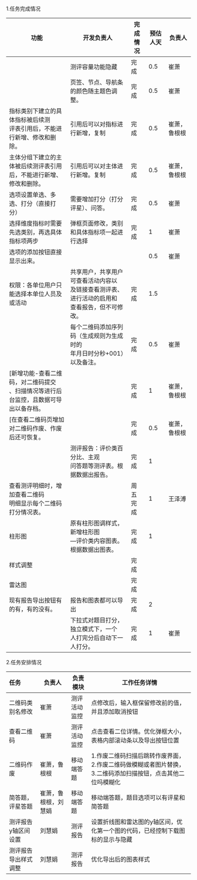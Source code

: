 1.任务完成情况

| 功能                                                         | 开发负责人                                                   | 完成情况 | 预估人天 | 负责人       |
| ------------------------------------------------------------ | ------------------------------------------------------------ | -------- | -------- | ------------ |
|                                                              | 测评容量功能隐藏                                             | 完成     | 0.5      | 崔萧         |
|                                                              | 页签、节点、导航条的颜色随主题色调整。                       | 完成     | 0.5      | 崔萧         |
| 指标类别下建立的具体指标被后续测<br />评表引用后，不能进行新增、修改和删除。 | 引用后可以对指标进行新增，复制                               | 完成     | 0.5      | 崔萧，鲁根根 |
| 主体分组下建立的主体被后续测评表引用<br />后，不能进行新增、修改和删除。 | 引用后可以对主体进行新增。复制                               | 完成     | 0.5      | 崔萧，鲁根根 |
| 选项设置单选、多选、打分（直接打分）                         | 需要增加打分（打分评星）、问答。                             | 完成     | 0.5      | 崔萧         |
| 选择维度指标时需要先选类别，再选具体指标项两步               | 弹框页面修改，类别和具体指标项一起进行选择                   | 完成     | 1        | 崔萧         |
| 选项的添加按钮直接显示出来。                                 |                                                              |          | 0.5      | 崔萧         |
| 权限：各单位用户只能选择本单位人员及或活动                   | 共享用户，共享用户可查看活动内容以<br />及链接查看测评表、进行活动的启用和<br />查看报告，但不可修改。 | 完成     | 1.5      |              |
|                                                              | 每个二维码添加序列码（生成规则为生成时的<br />年月日时分秒+001）以及备注。 | 完成     | 0.5      | 崔萧         |
| [新增功能-查看二维码，对二维码提交<br />、扫描情况等进行后台监控，且数据可导出以备存档。 |                                                              | 完成     | 1        | 崔萧，鲁根根 |
| [在查看二维码页增加对二维码作废、作废后还可恢复。            |                                                              | 完成     | 0.5      | 崔萧，鲁根根 |
|                                                              | 测评报告：评价类百分比、主观<br />问答题等测评表。根据数据出报告。 | 完成     | 1        |              |
| 查看测评明细时，增加查看二维码<br />明细显示每个二维码打分情况表。 |                                                              | 周五完成 | 1        | 王泽溥       |
| 柱形图                                                       | 原有柱形图调样式，新增柱形图<br />—评价类内容图表。根据数据出图表。 | 完成     | 1        |              |
| 样式调整                                                     |                                                              | 完成     |          |              |
| 雷达图                                                       |                                                              | 完成     |          |              |
| 现有报告导出按钮有的有，有的没有。                           | 报告和图表都可以导出                                         | 完成     | 2        |              |
|                                                              | 下拉式对题目打分，独立模式下，一个<br />人打完分后自动下一人打分。 | 完成     | 1        | 崔萧         |

2.任务安排情况

| 任务                 | 负责人               | 负责模块     | 工作任务详情                                                 |
| :------------------- | -------------------- | ------------ | ------------------------------------------------------------ |
| 二维码类别名修改     | 崔萧                 | 测评活动监控 | 点修改后，输入框保留修改前的值，并且添加取消按钮             |
| 查看二维码           | 崔萧                 | 测评活动监控 | 点击查看二位详情。优化弹框大小，表格内部滚动条以及导出按钮位置 |
| 二维码作废           | 崔萧，鲁根根         | 移动端答题   | 1.作废二维码扫描后跳转作废界面，2.作废二维码做模糊或者图片替换，3.二维码添加扫描按钮，点击其他二位吗模糊化 |
| 简答题，评星答题     | 崔萧，鲁根根，刘慧娟 | 移动端答题   | 移动端答题，题目选项可以有评星和简答题                       |
| 测评报告y轴区间设置  | 刘慧娟               | 测评报告     | 设置折线图和雷达图的y轴区间，优化第一个图的代码，已经控制下载图标的显示与隐藏 |
| 测评报告导出样式调整 | 刘慧娟               | 测评报告     | 优化导出后的图表样式                                         |

